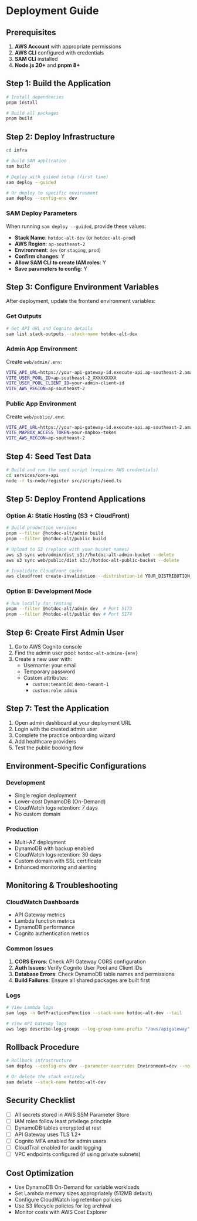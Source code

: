 # Deployment Guide

## Prerequisites

1. **AWS Account** with appropriate permissions
2. **AWS CLI** configured with credentials
3. **SAM CLI** installed
4. **Node.js 20+** and **pnpm 8+**

## Step 1: Build the Application

```bash
# Install dependencies
pnpm install

# Build all packages
pnpm build
```

## Step 2: Deploy Infrastructure

```bash
cd infra

# Build SAM application
sam build

# Deploy with guided setup (first time)
sam deploy --guided

# Or deploy to specific environment
sam deploy --config-env dev
```

### SAM Deploy Parameters

When running `sam deploy --guided`, provide these values:

- **Stack Name**: `hotdoc-alt-dev` (or `hotdoc-alt-prod`)
- **AWS Region**: `ap-southeast-2`
- **Environment**: `dev` (or `staging`, `prod`)
- **Confirm changes**: Y
- **Allow SAM CLI to create IAM roles**: Y
- **Save parameters to config**: Y

## Step 3: Configure Environment Variables

After deployment, update the frontend environment variables:

### Get Outputs
```bash
# Get API URL and Cognito details
sam list stack-outputs --stack-name hotdoc-alt-dev
```

### Admin App Environment
Create `web/admin/.env`:
```bash
VITE_API_URL=https://your-api-gateway-id.execute-api.ap-southeast-2.amazonaws.com
VITE_USER_POOL_ID=ap-southeast-2_XXXXXXXXX
VITE_USER_POOL_CLIENT_ID=your-admin-client-id
VITE_AWS_REGION=ap-southeast-2
```

### Public App Environment  
Create `web/public/.env`:
```bash
VITE_API_URL=https://your-api-gateway-id.execute-api.ap-southeast-2.amazonaws.com
VITE_MAPBOX_ACCESS_TOKEN=your-mapbox-token
VITE_AWS_REGION=ap-southeast-2
```

## Step 4: Seed Test Data

```bash
# Build and run the seed script (requires AWS credentials)
cd services/core-api
node -r ts-node/register src/scripts/seed.ts
```

## Step 5: Deploy Frontend Applications

### Option A: Static Hosting (S3 + CloudFront)

```bash
# Build production versions
pnpm --filter @hotdoc-alt/admin build
pnpm --filter @hotdoc-alt/public build

# Upload to S3 (replace with your bucket names)
aws s3 sync web/admin/dist s3://hotdoc-alt-admin-bucket --delete
aws s3 sync web/public/dist s3://hotdoc-alt-public-bucket --delete

# Invalidate CloudFront cache
aws cloudfront create-invalidation --distribution-id YOUR_DISTRIBUTION_ID --paths "/*"
```

### Option B: Development Mode

```bash
# Run locally for testing
pnpm --filter @hotdoc-alt/admin dev  # Port 5173
pnpm --filter @hotdoc-alt/public dev # Port 5174
```

## Step 6: Create First Admin User

1. Go to AWS Cognito console
2. Find the admin user pool: `hotdoc-alt-admins-{env}`
3. Create a new user with:
   - Username: your email
   - Temporary password
   - Custom attributes:
     - `custom:tenantId`: `demo-tenant-1`
     - `custom:role`: `admin`

## Step 7: Test the Application

1. Open admin dashboard at your deployment URL
2. Login with the created admin user
3. Complete the practice onboarding wizard
4. Add healthcare providers
5. Test the public booking flow

## Environment-Specific Configurations

### Development
- Single region deployment
- Lower-cost DynamoDB (On-Demand)
- CloudWatch logs retention: 7 days
- No custom domain

### Production  
- Multi-AZ deployment
- DynamoDB with backup enabled
- CloudWatch logs retention: 30 days
- Custom domain with SSL certificate
- Enhanced monitoring and alerting

## Monitoring & Troubleshooting

### CloudWatch Dashboards
- API Gateway metrics
- Lambda function metrics  
- DynamoDB performance
- Cognito authentication metrics

### Common Issues

1. **CORS Errors**: Check API Gateway CORS configuration
2. **Auth Issues**: Verify Cognito User Pool and Client IDs
3. **Database Errors**: Check DynamoDB table names and permissions
4. **Build Failures**: Ensure all shared packages are built first

### Logs

```bash
# View Lambda logs
sam logs -n GetPracticesFunction --stack-name hotdoc-alt-dev --tail

# View API Gateway logs
aws logs describe-log-groups --log-group-name-prefix "/aws/apigateway"
```

## Rollback Procedure

```bash
# Rollback infrastructure
sam deploy --config-env dev --parameter-overrides Environment=dev --no-confirm-changeset --force-rollback

# Or delete the stack entirely
sam delete --stack-name hotdoc-alt-dev
```

## Security Checklist

- [ ] All secrets stored in AWS SSM Parameter Store
- [ ] IAM roles follow least privilege principle
- [ ] DynamoDB tables encrypted at rest
- [ ] API Gateway uses TLS 1.2+
- [ ] Cognito MFA enabled for admin users
- [ ] CloudTrail enabled for audit logging
- [ ] VPC endpoints configured (if using private subnets)

## Cost Optimization

- Use DynamoDB On-Demand for variable workloads
- Set Lambda memory sizes appropriately (512MB default)
- Configure CloudWatch log retention policies
- Use S3 lifecycle policies for log archival
- Monitor costs with AWS Cost Explorer